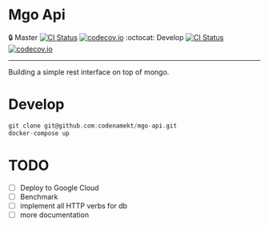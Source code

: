 Mgo Api
=======
:lock: Master [![CI Status](https://circleci.com/gh/codenamekt/mgo-api/tree/master.svg?style=shield&circle-token=:circle-token)](https://circleci.com/gh/codenamekt/mgo-api) [![codecov.io](http://codecov.io/github/codenamekt/mgo-api/coverage.svg?branch=master)](http://codecov.io/github/codenamekt/mgo-api?branch=master) :octocat: Develop [![CI Status](https://circleci.com/gh/codenamekt/mgo-api/tree/develop.svg?style=shield&circle-token=:circle-token)](https://circleci.com/gh/codenamekt/mgo-api) [![codecov.io](http://codecov.io/github/codenamekt/mgo-api/coverage.svg?branch=develop)](http://codecov.io/github/codenamekt/mgo-api?branch=develop)
*******
Building a simple rest interface on top of mongo.

Develop
=======

```go
git clone git@github.com:codenamekt/mgo-api.git
docker-compose up
```

TODO
====

- [ ] Deploy to Google Cloud
- [ ] Benchmark
- [ ] implement all HTTP verbs for db
- [ ] more documentation